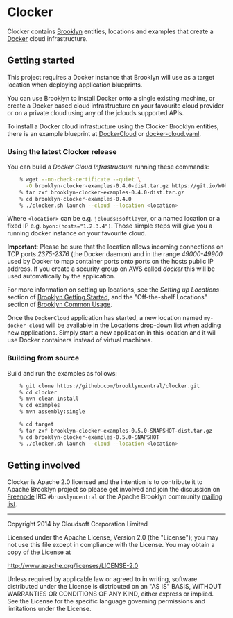 Clocker
=======

Clocker contains [Brooklyn](http://brooklyn.io/) entities, locations and examples that create a [Docker](http://docker.io) cloud infrastructure.

## Getting started

This project requires a Docker instance that Brooklyn will use as a target location when deploying application
blueprints.

You can use Brooklyn to install Docker onto a single existing machine, or create a Docker based cloud infrastructure on
your favourite cloud provider or on a private cloud using any of the jclouds supported APIs.

To install a Docker cloud infrastucture using the Clocker Brooklyn entities, there is an example blueprint at
[DockerCloud](https://raw.githubusercontent.com/brooklyncentral/clocker/master/examples/src/main/java/brooklyn/clocker/example/DockerCloud.java)
or [docker-cloud.yaml](https://raw.githubusercontent.com/brooklyncentral/clocker/master/examples/src/main/assembly/files/blueprints/docker-cloud.yaml).

### Using the latest Clocker release

You can build a *Docker Cloud Infrastructure* running these commands:
```Bash
    % wget --no-check-certificate --quiet \
      -O brooklyn-clocker-examples-0.4.0-dist.tar.gz https://git.io/WOhfyw
    % tar zxf brooklyn-clocker-examples-0.4.0-dist.tar.gz
    % cd brooklyn-clocker-examples-0.4.0
    % ./clocker.sh launch --cloud --location <location>
```
Where `<location>` can be e.g. `jclouds:softlayer`, or a named location or a fixed IP e.g. `byon:(hosts="1.2.3.4")`.
Those simple steps will give you a running docker instance on your favourite cloud.

**Important**: Please be sure that the location allows incoming connections on TCP ports *2375-2376* (the Docker daemon) and in
the range *49000-49900* used by Docker to map container ports onto ports on the hosts public IP address. If you create a
security group on AWS called _docker_ this will be used automatically by the application.

For more information on setting up locations, see the _Setting up Locations_ section of
[Brooklyn Getting Started](http://brooklyncentral.github.io/use/guide/quickstart/index.html), and the "Off-the-shelf
Locations" section of [Brooklyn Common Usage](http://brooklyncentral.github.io/use/guide/defining-applications/common-usage.html).

Once the `DockerCloud`  application has started, a new location named `my-docker-cloud` will be
available in the Locations drop-down list when adding new applications. Simply start a new application in this location
and it will use Docker containers instead of virtual machines.

### Building from source

Build and run the examples as follows:

```Bash
    % git clone https://github.com/brooklyncentral/clocker.git
    % cd clocker
    % mvn clean install
    % cd examples
    % mvn assembly:single

    % cd target
    % tar zxf brooklyn-clocker-examples-0.5.0-SNAPSHOT-dist.tar.gz
    % cd brooklyn-clocker-examples-0.5.0-SNAPSHOT
    % ./clocker.sh launch --cloud --location <location>
```

## Getting involved

Clocker is Apache 2.0 licensed and the intention is to contribute it to Apache Brooklyn project so please get involved and join the discussion on [Freenode](http://freenode.net/) IRC `#brooklyncentral` or the Apache Brooklyn community [mailing list](https://brooklyn.incubator.apache.org/community/).

----
Copyright 2014 by Cloudsoft Corporation Limited

Licensed under the Apache License, Version 2.0 (the "License");
you may not use this file except in compliance with the License.
You may obtain a copy of the License at

http://www.apache.org/licenses/LICENSE-2.0

Unless required by applicable law or agreed to in writing, software
distributed under the License is distributed on an "AS IS" BASIS,
WITHOUT WARRANTIES OR CONDITIONS OF ANY KIND, either express or implied.
See the License for the specific language governing permissions and
limitations under the License.
